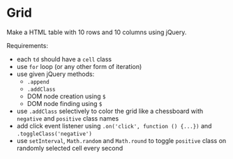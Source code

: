 # Grid

Make a HTML table with 10 rows and 10 columns using jQuery.

Requirements:

- each `td` should have a `cell` class
- use `for` loop (or any other form of iteration)
- use given jQuery methods:
  - `.append`
  - `.addClass`
  - DOM node creation using `$`
  - DOM node finding using `$`
- use `.addClass` selectively to color the grid like a chessboard with 
  `negative` and `positive` class names
- add click event listener using `.on('click', function () {...})`
  and `.toggleClass('negative')`
- use `setInterval`, `Math.random` and `Math.round` to
  toggle `positive` class on randomly selected cell every second